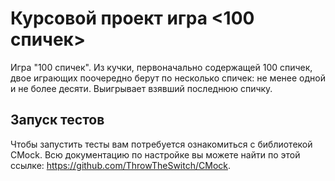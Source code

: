 # Курсовой проект игра <100 спичек>
Игра "100 спичек". Из кучки, первоначально содержащей 100 спичек, двое играющих поочередно берут по несколько спичек: не менее одной и не более десяти. Выигрывает взявший последнюю спичку.


## Запуск тестов
Чтобы запустить тесты вам потребуется ознакомиться с библиотекой CMock.
Всю документацию по настройке вы можете найти по этой ссылке: https://github.com/ThrowTheSwitch/CMock.
